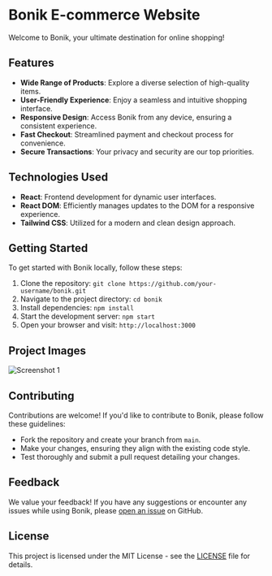 # Bonik E-commerce Website

Welcome to Bonik, your ultimate destination for online shopping!

## Features
- **Wide Range of Products**: Explore a diverse selection of high-quality items.
- **User-Friendly Experience**: Enjoy a seamless and intuitive shopping interface.
- **Responsive Design**: Access Bonik from any device, ensuring a consistent experience.
- **Fast Checkout**: Streamlined payment and checkout process for convenience.
- **Secure Transactions**: Your privacy and security are our top priorities.

## Technologies Used
- **React**: Frontend development for dynamic user interfaces.
- **React DOM**: Efficiently manages updates to the DOM for a responsive experience.
- **Tailwind CSS**: Utilized for a modern and clean design approach.

## Getting Started
To get started with Bonik locally, follow these steps:
1. Clone the repository: `git clone https://github.com/your-username/bonik.git`
2. Navigate to the project directory: `cd bonik`
3. Install dependencies: `npm install`
4. Start the development server: `npm start`
5. Open your browser and visit: `http://localhost:3000`

## Project Images

![Screenshot 1](/path/to/screenshot-1.png)

## Contributing
Contributions are welcome! If you'd like to contribute to Bonik, please follow these guidelines:
- Fork the repository and create your branch from `main`.
- Make your changes, ensuring they align with the existing code style.
- Test thoroughly and submit a pull request detailing your changes.

## Feedback
We value your feedback! If you have any suggestions or encounter any issues while using Bonik, please [open an issue](https://github.com/your-username/bonik/issues) on GitHub.

## License
This project is licensed under the MIT License - see the [LICENSE](LICENSE) file for details.
